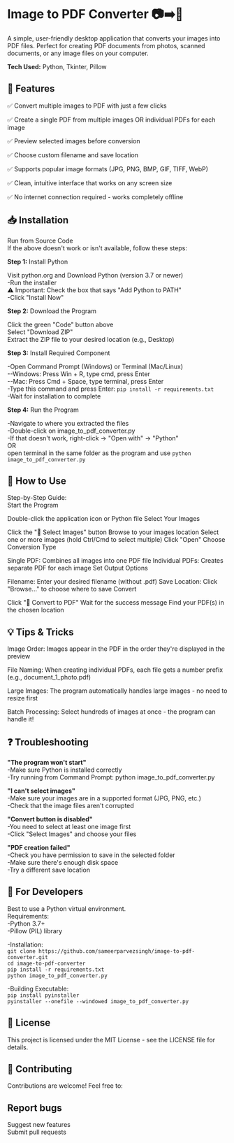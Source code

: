 
# Image to PDF Converter 📷➡️📄

A simple, user-friendly desktop application that converts your images into PDF files. Perfect for creating PDF documents from photos, scanned documents, or any image files on your computer.

**Tech Used:** Python, Tkinter, Pillow


## 🌟 Features

✅ Convert multiple images to PDF with just a few clicks

✅ Create a single PDF from multiple images OR individual PDFs for each image

✅ Preview selected images before conversion

✅ Choose custom filename and save location

✅ Supports popular image formats (JPG, PNG, BMP, GIF, TIFF, WebP)

✅ Clean, intuitive interface that works on any screen size

✅ No internet connection required - works completely offline

## 📥 Installation
 
Run from Source Code  
If the above doesn't work or isn't available, follow these steps:  

**Step 1:** Install Python  

Visit python.org and Download Python (version 3.7 or newer)  
-Run the installer  
⚠️ Important: Check the box that says "Add Python to PATH"  
-Click "Install Now"  

**Step 2:** Download the Program

Click the green "Code" button above  
Select "Download ZIP"  
Extract the ZIP file to your desired location (e.g., Desktop)  

**Step 3:** Install Required Component

-Open Command Prompt (Windows) or Terminal (Mac/Linux)  
  --Windows: Press Win + R, type cmd, press Enter  
  --Mac: Press Cmd + Space, type terminal, press Enter  
-Type this command and press Enter: ```pip install -r requirements.txt```  
-Wait for installation to complete  

**Step 4:** Run the Program

-Navigate to where you extracted the files  
-Double-click on image_to_pdf_converter.py  
-If that doesn't work, right-click → "Open with" → "Python"  
OR  
open terminal in the same folder as the program and use ```python image_to_pdf_converter.py``` 

## 🚀 How to Use
Step-by-Step Guide:  
Start the Program

Double-click the application icon or Python file
Select Your Images

Click the "📁 Select Images" button
Browse to your images location
Select one or more images (hold Ctrl/Cmd to select multiple)
Click "Open"
Choose Conversion Type

Single PDF: Combines all images into one PDF file
Individual PDFs: Creates separate PDF for each image
Set Output Options

Filename: Enter your desired filename (without .pdf)
Save Location: Click "Browse..." to choose where to save
Convert

Click "📄 Convert to PDF"
Wait for the success message
Find your PDF(s) in the chosen location


## 💡 Tips & Tricks
Image Order: Images appear in the PDF in the order they're displayed in the preview

File Naming: When creating individual PDFs, each file gets a number prefix (e.g., document_1_photo.pdf)

Large Images: The program automatically handles large images - no need to resize first

Batch Processing: Select hundreds of images at once - the program can handle it!

## ❓ Troubleshooting
**"The program won't start"**  
-Make sure Python is installed correctly  
-Try running from Command Prompt: python image_to_pdf_converter.py  

**"I can't select images"**  
-Make sure your images are in a supported format (JPG, PNG, etc.)  
-Check that the image files aren't corrupted  

**"Convert button is disabled"**  
-You need to select at least one image first  
-Click "Select Images" and choose your files  

**"PDF creation failed"**  
-Check you have permission to save in the selected folder  
-Make sure there's enough disk space  
-Try a different save location  

## 🔧 For Developers  
Best to use a Python virtual environment.  
Requirements:  
-Python 3.7+  
-Pillow (PIL) library  

-Installation:    
```git clone https://github.com/sameerparvezsingh/image-to-pdf-converter.git```  
```cd image-to-pdf-converter```  
```pip install -r requirements.txt```  
```python image_to_pdf_converter.py```  

-Building Executable:    
```pip install pyinstaller```  
```pyinstaller --onefile --windowed image_to_pdf_converter.py```  


## 📝 License
This project is licensed under the MIT License - see the LICENSE file for details.


## 🤝 Contributing
Contributions are welcome! Feel free to:


## Report bugs
Suggest new features  
Submit pull requests
